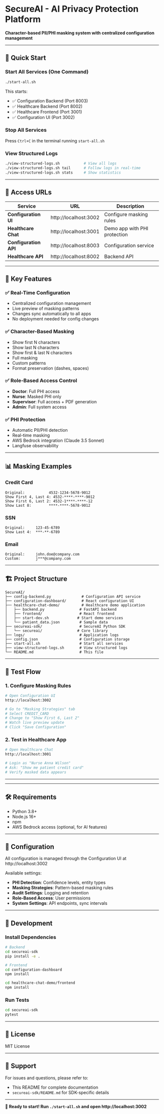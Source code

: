 # SecureAI - AI Privacy Protection Platform

**Character-based PII/PHI masking system with centralized configuration management**

---

## 🚀 Quick Start

### Start All Services (One Command)
```bash
./start-all.sh
```

This starts:
- ✅ Configuration Backend (Port 8003)
- ✅ Healthcare Backend (Port 8002)
- ✅ Healthcare Frontend (Port 3001)
- ✅ Configuration UI (Port 3002)

### Stop All Services
Press `Ctrl+C` in the terminal running `start-all.sh`

### View Structured Logs
```bash
./view-structured-logs.sh           # View all logs
./view-structured-logs.sh tail      # Follow logs in real-time
./view-structured-logs.sh stats     # Show statistics
```

---

## 📍 Access URLs

| Service | URL | Description |
|---------|-----|-------------|
| **Configuration UI** | http://localhost:3002 | Configure masking rules |
| **Healthcare Chat** | http://localhost:3001 | Demo app with PHI protection |
| **Configuration API** | http://localhost:8003 | Configuration service |
| **Healthcare API** | http://localhost:8002 | Backend API |

---

## 🎯 Key Features

### ✅ Real-Time Configuration
- Centralized configuration management
- Live preview of masking patterns
- Changes sync automatically to all apps
- No deployment needed for config changes

### ✅ Character-Based Masking
- Show first N characters
- Show last N characters
- Show first & last N characters
- Full masking
- Custom patterns
- Format preservation (dashes, spaces)

### ✅ Role-Based Access Control
- **Doctor**: Full PHI access
- **Nurse**: Masked PHI only
- **Supervisor**: Full access + PDF generation
- **Admin**: Full system access

### ✅ PHI Protection
- Automatic PII/PHI detection
- Real-time masking
- AWS Bedrock integration (Claude 3.5 Sonnet)
- Langfuse observability

---

## 📊 Masking Examples

### Credit Card
```
Original:           4532-1234-5678-9012
Show First 4, Last 4: 4532-****-****-9012
Show First 6, Last 2: 4532-1****-****-12
Show Last 8:        ****-****-5678-9012
```

### SSN
```
Original:     123-45-6789
Show Last 4:  ***-**-6789
```

### Email
```
Original:     john.doe@company.com
Custom:       j***@company.com
```

---

## 🏗️ Project Structure

```
SecureAI/
├── config-backend.py              # Configuration API service
├── configuration-dashboard/       # React configuration UI
├── healthcare-chat-demo/          # Healthcare demo application
│   ├── backend.py                # FastAPI backend
│   ├── frontend/                 # React frontend
│   ├── start-dev.sh             # Start demo services
│   └── patient_data.json         # Sample data
├── secureai-sdk/                 # SecureAI Python SDK
│   └── secureai/                # Core library
├── logs/                         # Application logs
├── config.json                   # Configuration storage
├── start-all.sh                  # Start all services
├── view-structured-logs.sh       # View structured logs
└── README.md                     # This file
```

---

## 🧪 Test Flow

### 1. Configure Masking Rules
```bash
# Open Configuration UI
http://localhost:3002

# Go to "Masking Strategies" tab
# Select CREDIT_CARD
# Change to "Show First 6, Last 2"
# Watch live preview update
# Click "Save Configuration"
```

### 2. Test in Healthcare App
```bash
# Open Healthcare Chat
http://localhost:3001

# Login as "Nurse Anna Wilson"
# Ask: "Show me patient credit card"
# Verify masked data appears
```

---

---

## 🛠️ Requirements

- Python 3.8+
- Node.js 16+
- npm
- AWS Bedrock access (optional, for AI features)

---

## 📝 Configuration

All configuration is managed through the Configuration UI at http://localhost:3002

Available settings:
- **PHI Detection**: Confidence levels, entity types
- **Masking Strategies**: Pattern-based masking rules
- **Audit Settings**: Logging and retention
- **Role-Based Access**: User permissions
- **System Settings**: API endpoints, sync intervals

---

## 🔧 Development

### Install Dependencies
```bash
# Backend
cd secureai-sdk
pip install -e .

# Frontend
cd configuration-dashboard
npm install

cd healthcare-chat-demo/frontend
npm install
```

### Run Tests
```bash
cd secureai-sdk
pytest
```

---

## 📄 License

MIT License

---

## 🤝 Support

For issues and questions, please refer to:
- This README for complete documentation
- `secureai-sdk/README.md` for SDK-specific details

---

**🎉 Ready to start! Run `./start-all.sh` and open http://localhost:3002**